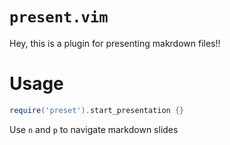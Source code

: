# `present.vim`

Hey, this is a plugin for presenting makrdown files!!

# Usage

```lua
require('preset').start_presentation {}
```

Use `n` and `p` to navigate markdown slides
